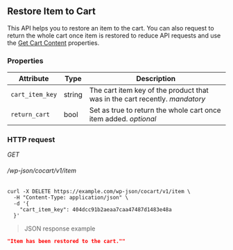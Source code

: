 ## Restore Item to Cart ##

This API helps you to restore an item to the cart. You can also request to return the whole cart once item is restored to reduce API requests and use the [Get Cart Content](#get-cart-contents) properties. 

### Properties ###

| Attribute       | Type   | Description                                   |
| --------------- | ------ | --------------------------------------------- |
| `cart_item_key` | string | The cart item key of the product that was in the cart recently. <i class="label label-info">mandatory</i> |
| `return_cart`   | bool   | Set as true to return the whole cart once item added. <i class="label label-info">optional</i> |

### HTTP request ###

<div class="api-endpoint">
  <div class="endpoint-data">
    <i class="label label-get">GET</i>
    <h6>/wp-json/cocart/v1/item</h6>
    </div>
</div>

```shell
curl -X DELETE https://example.com/wp-json/cocart/v1/item \
  -H "Content-Type: application/json" \
  -d '{
    "cart_item_key": 404dcc91b2aeaa7caa47487d1483e48a
  }'
```

> JSON response example

```json
"Item has been restored to the cart.""
```
